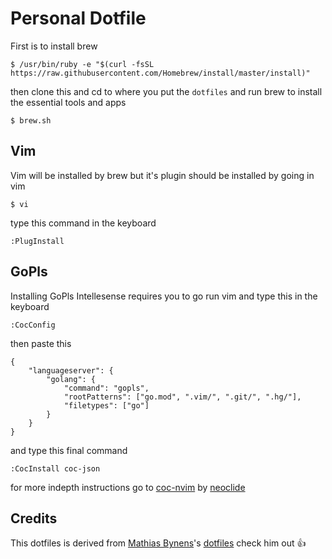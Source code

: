 # Personal Dotfile

First is to install brew

```
$ /usr/bin/ruby -e "$(curl -fsSL https://raw.githubusercontent.com/Homebrew/install/master/install)"
```

then clone this and cd to where you put the `dotfiles` and run brew to install the essential tools and apps

```
$ brew.sh
```

## Vim

Vim will be installed by brew but it's plugin should be installed by going in vim

```
$ vi
```

type this command in the keyboard

```
:PlugInstall
```

## GoPls

Installing GoPls Intellesense requires you to go run vim and type this in the keyboard

```
:CocConfig
```

then paste this

```
{
	"languageserver": {
		"golang": {
			"command": "gopls",
			"rootPatterns": ["go.mod", ".vim/", ".git/", ".hg/"],
			"filetypes": ["go"]
		}
	}
}
```

and type this final command

```
:CocInstall coc-json
```

for more indepth instructions go to [coc-nvim](https://github.com/neoclide/coc.nvim/wiki/Language-servers#go) by [neoclide](https://github.com/neoclide)

## Credits

This dotfiles is derived from [Mathias Bynens](https://github.com/mathiasbynens)'s [dotfiles](https://github.com/mathiasbynens/dotfiles) check him out :+1:
